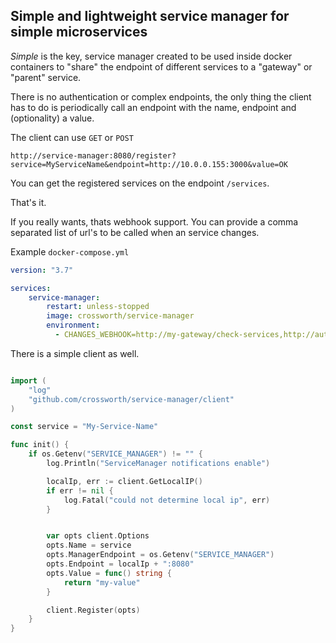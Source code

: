 ## Simple and lightweight service manager for simple microservices

*Simple* is the key, service manager created to be used inside docker containers
to "share" the endpoint of different services to a "gateway" or "parent" service.

There is no authentication or complex endpoints, the only thing the client has to do
is periodically call an endpoint with the name, endpoint and (optionality) a value.


The client can use `GET` or `POST`
```
http://service-manager:8080/register?service=MyServiceName&endpoint=http://10.0.0.155:3000&value=OK
```

You can get the registered services on the endpoint `/services`.

That's it.

If you really wants, thats webhook support.
You can provide a comma separated list of url's to be called when an service changes.


Example `docker-compose.yml`
```yml
version: "3.7"

services:
    service-manager:
        restart: unless-stopped
        image: crossworth/service-manager
        environment:
          - CHANGES_WEBHOOK=http://my-gateway/check-services,http://auth-api:9000/check-services
```


There is a simple client as well.

```go

import (
 	"log"
	"github.com/crossworth/service-manager/client"
)

const service = "My-Service-Name"

func init() {
	if os.Getenv("SERVICE_MANAGER") != "" {
		log.Println("ServiceManager notifications enable")

		localIp, err := client.GetLocalIP()
		if err != nil {
			log.Fatal("could not determine local ip", err)
		}


		var opts client.Options
		opts.Name = service
		opts.ManagerEndpoint = os.Getenv("SERVICE_MANAGER")
		opts.Endpoint = localIp + ":8080"
		opts.Value = func() string {
			return "my-value"
		}

		client.Register(opts)
	}
}
```